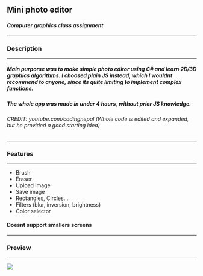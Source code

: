 Mini photo editor
----
#### *Computer graphics class assignment*

----

### Description

----

##### Main purporse was to make simple photo editor using C# and learn 2D/3D graphics algorithms. I choosed plain JS instead, which I wouldnt recommend to anyone, since its quite limiting to implement complex functions.
##### The whole app was made in under 4 hours, without prior JS knowledge.
###### *CREDIT: youtube.com/codingnepal (Whole code is edited and expanded, but he provided a good starting idea)*
----
### Features
----
+ Brush
+ Eraser
+ Upload image
+ Save image
+ Rectangles, Circles...
+ Filters (blur, inversion, brightness)
+ Color selector
#### Doesnt support smallers screens
----

### Preview
----
![](https://github.com/kutscheraa/PGR_JS_PHOTOEDITOR/blob/main/image_2024-05-14_130840499.png)
